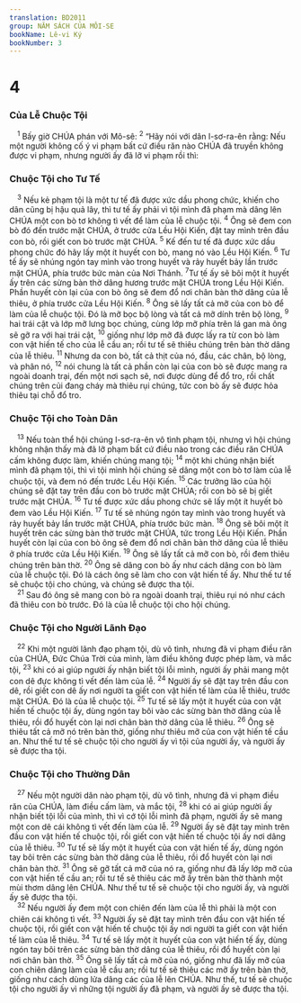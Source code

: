 ```yaml
---
translation: BD2011
group: NĂM SÁCH CỦA MÔI-SE
bookName: Lê-vi Ký 
bookNumber: 3
---
```


<div class="title"><h1>4</h1><h3>Của Lễ Chuộc Tội</h3></div>
<span class="verse le_4_1"> <sup>1</sup> Bấy giờ CHÚA phán với Mô-sê: </span>
<span class="verse le_4_2"><sup>2</sup> “Hãy nói với dân I-sơ-ra-ên rằng: Nếu một người không cố ý vi phạm bất cứ điều răn nào CHÚA đã truyền không được vi phạm, nhưng người ấy đã lỡ vi phạm rồi thì:<br/></span>
<div class="title"><h3>Chuộc Tội cho Tư Tế</h3></div>
<span class="verse le_4_3"> <sup>3</sup> Nếu kẻ phạm tội là một tư tế đã được xức dầu phong chức, khiến cho dân cũng bị hậu quả lây, thì tư tế ấy phải vì tội mình đã phạm mà dâng lên CHÚA một con bò tơ không tì vết để làm của lễ chuộc tội. </span>
<span class="verse le_4_4"><sup>4</sup> Ông sẽ đem con bò đó đến trước mặt CHÚA, ở trước cửa Lều Hội Kiến, đặt tay mình trên đầu con bò, rồi giết con bò trước mặt CHÚA. </span>
<span class="verse le_4_5"><sup>5</sup> Kế đến tư tế đã được xức dầu phong chức đó hãy lấy một ít huyết con bò, mang nó vào Lều Hội Kiến. </span>
<span class="verse le_4_6"><sup>6</sup> Tư tế ấy sẽ nhúng ngón tay mình vào trong huyết và rảy huyết bảy lần trước mặt CHÚA, phía trước bức màn của Nơi Thánh. </span>
<span class="verse le_4_7"><sup>7</sup>Tư tế ấy sẽ bôi một ít huyết ấy trên các sừng bàn thờ dâng hương trước mặt CHÚA trong Lều Hội Kiến. Phần huyết còn lại của con bò ông sẽ đem đổ nơi chân bàn thờ dâng của lễ thiêu, ở phía trước cửa Lều Hội Kiến. </span>
<span class="verse le_4_8"><sup>8</sup> Ông sẽ lấy tất cả mỡ của con bò để làm của lễ chuộc tội. Ðó là mỡ bọc bộ lòng và tất cả mỡ dính trên bộ lòng, </span>
<span class="verse le_4_9"><sup>9</sup> hai trái cật và lớp mỡ lưng bọc chúng, cùng lớp mỡ phía trên lá gan mà ông sẽ gỡ ra với hai trái cật, </span>
<span class="verse le_4_10"><sup>10</sup> giống như lớp mỡ đã được lấy ra từ con bò làm con vật hiến tế cho của lễ cầu an; rồi tư tế sẽ thiêu chúng trên bàn thờ dâng của lễ thiêu. </span>
<span class="verse le_4_11"><sup>11</sup> Nhưng da con bò, tất cả thịt của nó, đầu, các chân, bộ lòng, và phân nó, </span>
<span class="verse le_4_12"><sup>12</sup> nói chung là tất cả phần còn lại của con bò sẽ được mang ra ngoài doanh trại, đến một nơi sạch sẽ, nơi được dùng để đổ tro, rồi chất chúng trên củi đang cháy mà thiêu rụi chúng, tức con bò ấy sẽ được hỏa thiêu tại chỗ đổ tro.<br/></span>
<div class="title"><h3>Chuộc Tội cho Toàn Dân</h3></div>
<span class="verse le_4_13"> <sup>13</sup> Nếu toàn thể hội chúng I-sơ-ra-ên vô tình phạm tội, nhưng vì hội chúng không nhận thấy mà đã lỡ phạm bất cứ điều nào trong các điều răn CHÚA cấm không được làm, khiến chúng mang tội; </span>
<span class="verse le_4_14"><sup>14</sup> một khi chúng nhận biết mình đã phạm tội, thì vì tội mình hội chúng sẽ dâng một con bò tơ làm của lễ chuộc tội, và đem nó đến trước Lều Hội Kiến. </span>
<span class="verse le_4_15"><sup>15</sup> Các trưởng lão của hội chúng sẽ đặt tay trên đầu con bò trước mặt CHÚA; rồi con bò sẽ bị giết trước mặt CHÚA. </span>
<span class="verse le_4_16"><sup>16</sup> Tư tế được xức dầu phong chức sẽ lấy một ít huyết bò đem vào Lều Hội Kiến. </span>
<span class="verse le_4_17"><sup>17</sup> Tư tế sẽ nhúng ngón tay mình vào trong huyết và rảy huyết bảy lần trước mặt CHÚA, phía trước bức màn. </span>
<span class="verse le_4_18"><sup>18</sup> Ông sẽ bôi một ít huyết trên các sừng bàn thờ trước mặt CHÚA, tức trong Lều Hội Kiến. Phần huyết còn lại của con bò ông sẽ đem đổ nơi chân bàn thờ dâng của lễ thiêu ở phía trước cửa Lều Hội Kiến. </span>
<span class="verse le_4_19"><sup>19</sup> Ông sẽ lấy tất cả mỡ con bò, rồi đem thiêu chúng trên bàn thờ. </span>
<span class="verse le_4_20"><sup>20</sup> Ông sẽ dâng con bò ấy như cách dâng con bò làm của lễ chuộc tội. Ðó là cách ông sẽ làm cho con vật hiến tế ấy. Như thế tư tế sẽ chuộc tội cho chúng, và chúng sẽ được tha tội.<br/></span>
<span class="verse le_4_21"> <sup>21</sup> Sau đó ông sẽ mang con bò ra ngoài doanh trại, thiêu rụi nó như cách đã thiêu con bò trước. Ðó là của lễ chuộc tội cho hội chúng.<br/></span>
<div class="title"><h3>Chuộc Tội cho Người Lãnh Ðạo</h3></div>
<span class="verse le_4_22"> <sup>22</sup> Khi một người lãnh đạo phạm tội, dù vô tình, nhưng đã vi phạm điều răn của CHÚA, Ðức Chúa Trời của mình, làm điều không được phép làm, và mắc tội, </span>
<span class="verse le_4_23"><sup>23</sup> khi có ai giúp người ấy nhận biết tội lỗi mình, người ấy phải mang một con dê đực không tì vết đến làm của lễ. </span>
<span class="verse le_4_24"><sup>24</sup> Người ấy sẽ đặt tay trên đầu con dê, rồi giết con dê ấy nơi người ta giết con vật hiến tế làm của lễ thiêu, trước mặt CHÚA. Ðó là của lễ chuộc tội. </span>
<span class="verse le_4_25"><sup>25</sup> Tư tế sẽ lấy một ít huyết của con vật hiến tế chuộc tội ấy, dùng ngón tay bôi vào các sừng bàn thờ dâng của lễ thiêu, rồi đổ huyết còn lại nơi chân bàn thờ dâng của lễ thiêu. </span>
<span class="verse le_4_26"><sup>26</sup> Ông sẽ thiêu tất cả mỡ nó trên bàn thờ, giống như thiêu mỡ của con vật hiến tế cầu an. Như thế tư tế sẽ chuộc tội cho người ấy vì tội của người ấy, và người ấy sẽ được tha tội.<br/></span>
<div class="title"><h3>Chuộc Tội cho Thường Dân</h3></div>
<span class="verse le_4_27"> <sup>27</sup> Nếu một người dân nào phạm tội, dù vô tình, nhưng đã vi phạm điều răn của CHÚA, làm điều cấm làm, và mắc tội, </span>
<span class="verse le_4_28"><sup>28</sup> khi có ai giúp người ấy nhận biết tội lỗi của mình, thì vì cớ tội lỗi mình đã phạm, người ấy sẽ mang một con dê cái không tì vết đến làm của lễ. </span>
<span class="verse le_4_29"><sup>29</sup> Người ấy sẽ đặt tay mình trên đầu con vật hiến tế chuộc tội, rồi giết con vật hiến tế chuộc tội ấy nơi dâng của lễ thiêu. </span>
<span class="verse le_4_30"><sup>30</sup> Tư tế sẽ lấy một ít huyết của con vật hiến tế ấy, dùng ngón tay bôi trên các sừng bàn thờ dâng của lễ thiêu, rồi đổ huyết còn lại nơi chân bàn thờ. </span>
<span class="verse le_4_31"><sup>31</sup> Ông sẽ gỡ tất cả mỡ của nó ra, giống như đã lấy lớp mỡ của con vật hiến tế cầu an; rồi tư tế sẽ thiêu các mỡ ấy trên bàn thờ thành một mùi thơm dâng lên CHÚA. Như thế tư tế sẽ chuộc tội cho người ấy, và người ấy sẽ được tha tội.<br/></span>
<span class="verse le_4_32"> <sup>32</sup> Nếu người ấy đem một con chiên đến làm của lễ thì phải là một con chiên cái không tì vết. </span>
<span class="verse le_4_33"><sup>33</sup> Người ấy sẽ đặt tay mình trên đầu con vật hiến tế chuộc tội, rồi giết con vật hiến tế chuộc tội ấy nơi người ta giết con vật hiến tế làm của lễ thiêu. </span>
<span class="verse le_4_34"><sup>34</sup> Tư tế sẽ lấy một ít huyết của con vật hiến tế ấy, dùng ngón tay bôi trên các sừng bàn thờ dâng của lễ thiêu, rồi đổ huyết còn lại nơi chân bàn thờ. </span>
<span class="verse le_4_35"><sup>35</sup> Ông sẽ lấy tất cả mỡ của nó, giống như đã lấy mỡ của con chiên dâng làm của lễ cầu an; rồi tư tế sẽ thiêu các mỡ ấy trên bàn thờ, giống như cách dùng lửa dâng các của lễ lên CHÚA. Như thế, tư tế sẽ chuộc tội cho người ấy vì những tội người ấy đã phạm, và người ấy sẽ được tha tội.<br/></span>
